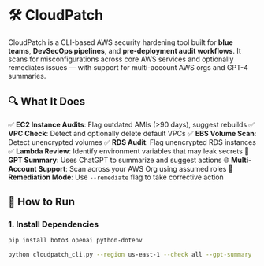 # 🛠️ CloudPatch

CloudPatch is a CLI-based AWS security hardening tool built for **blue teams**, **DevSecOps pipelines**, and **pre-deployment audit workflows**. It scans for misconfigurations across core AWS services and optionally remediates issues — with support for multi-account AWS orgs and GPT-4 summaries.



## 🔍 What It Does

✅ **EC2 Instance Audits**: Flag outdated AMIs (>90 days), suggest rebuilds
✅ **VPC Check**: Detect and optionally delete default VPCs
✅ **EBS Volume Scan**: Detect unencrypted volumes
✅ **RDS Audit**: Flag unencrypted RDS instances
✅ **Lambda Review**: Identify environment variables that may leak secrets
🤖 **GPT Summary**: Uses ChatGPT to summarize and suggest actions
🌐 **Multi-Account Support**: Scan across your AWS Org using assumed roles
🔧 **Remediation Mode**: Use `--remediate` flag to take corrective action



## 🚀 How to Run

### 1. Install Dependencies

```bash
pip install boto3 openai python-dotenv

python cloudpatch_cli.py --region us-east-1 --check all --gpt-summary
